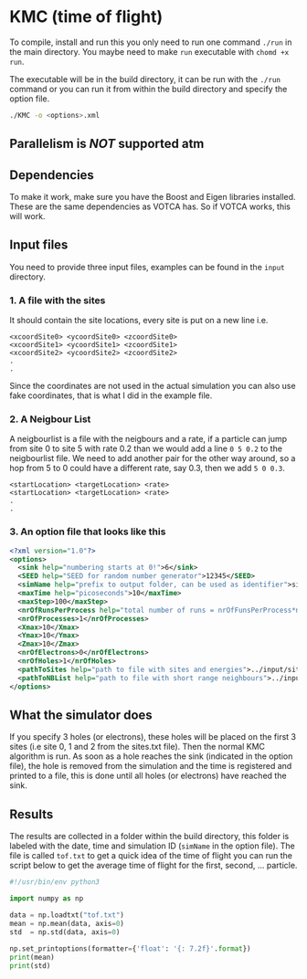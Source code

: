 # KMC (time of flight)
To compile, install and run this you only need to run one command `./run` in the main directory.
You maybe need to make `run` executable with `chomd +x run`.

The executable will be in the build directory, it can be run with the `./run`
command or you can run it from within the build directory and specify the option
file.

```bash
./KMC -o <options>.xml
```

## Parallelism is *NOT* supported atm

## Dependencies
To make it work, make sure you have the Boost and Eigen libraries installed.
These are the same dependencies as VOTCA has. So if VOTCA works, this will work.

## Input files
You need to provide three input files, examples can be found in the `input` directory.

### 1. A file with the sites
It should contain the site locations, every site is put on a new line i.e.

```
<xcoordSite0> <ycoordSite0> <zcoordSite0>
<xcoordSite1> <ycoordSite1> <zcoordSite1>
<xcoordSite2> <ycoordSite2> <zcoordSite2>
.
.
```
Since the coordinates are not used in the actual simulation you can also use fake coordinates, that is what I did in the example file.

### 2. A Neigbour List
A neigbourlist is a file with the neigbours and a rate, if a particle can jump from site 0 to site 5 with rate 0.2 than we would add a line `0 5 0.2` to the neigbourlist file. We need to add another pair for the other way around, so a hop from 5 to 0 could have a different rate, say 0.3, then we add `5 0 0.3`. 

```
<startLocation> <targetLocation> <rate>
<startLocation> <targetLocation> <rate>
.
.
```

### 3. An option file that looks like this

```xml
<?xml version="1.0"?>
<options>
  <sink help="numbering starts at 0!">6</sink>
  <SEED help="SEED for random number generator">12345</SEED>
  <simName help="prefix to output folder, can be used as identifier">sim</simName>
  <maxTime help="picoseconds">10</maxTime>
  <maxStep>100</maxStep>
  <nrOfRunsPerProcess help="total number of runs = nrOfFunsPerProcess*nrOfProcesses">1</nrOfRunsPerProcess>
  <nrOfProcesses>1</nrOfProcesses>
  <Xmax>10</Xmax>
  <Ymax>10</Ymax>
  <Zmax>10</Zmax>
  <nrOfElectrons>0</nrOfElectrons>
  <nrOfHoles>1</nrOfHoles>
  <pathToSites help="path to file with sites and energies">../input/sites.txt</pathToSites>
  <pathToNBList help="path to file with short range neighbours">../input/nbList.txt</pathToNBList>
</options>
```

## What the simulator does
If you specify 3 holes (or electrons), these holes will be placed on the first 3 sites (i.e
site 0, 1 and 2 from the sites.txt file). Then the normal KMC algorithm is run. As soon as a hole reaches the sink (indicated in the option file), the hole is removed from the simulation and the time is registered and printed to a file, this is done until all holes (or electrons) have reached the sink.

## Results
The results are collected in a folder within the build directory, this folder is labeled with the date, time and simulation ID (`simName` in the option file). The file is called `tof.txt` to get a quick idea of the time of flight you can run the script below to get the average time of flight for the first, second, ... particle.

```python
#!/usr/bin/env python3

import numpy as np

data = np.loadtxt("tof.txt")
mean = np.mean(data, axis=0)
std  = np.std(data, axis=0)   
    
np.set_printoptions(formatter={'float': '{: 7.2f}'.format})
print(mean)
print(std)
```